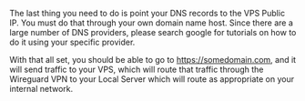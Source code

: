 The last thing you need to do is point your DNS records to the VPS Public IP.  You must do that through your own domain name host.  Since there are a large number of DNS providers, please search google for tutorials on how to do it using your specific provider.

With that all set, you should be able to go to https://somedomain.com, and it will send traffic to your VPS, which will route that traffic through the Wireguard VPN to your Local Server which will route as appropriate on your internal network.